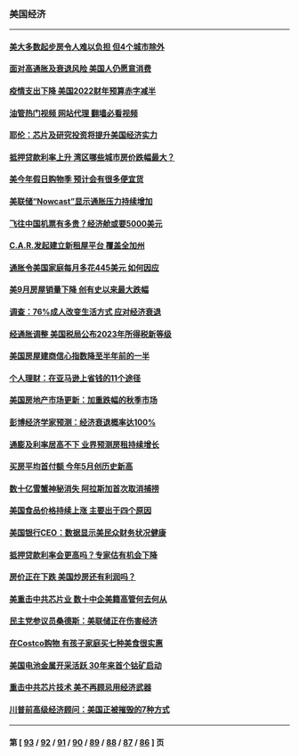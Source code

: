 ### 美国经济
---
#### [美大多数起步房令人难以负担 但4个城市除外](../../pages/ncid1078158/n13851009.md?10231645) 
#### [面对高通胀及衰退风险 美国人仍愿意消费](../../pages/ncid1078158/n13850486.md?10231645) 
#### [疫情支出下降 美国2022财年预算赤字减半](../../pages/ncid1078158/n13850467.md?10231645) 
#### [油管热门视频 网站代理 翻墙必看视频](http://132.145.103.77:81/youtube.html?10231645)
#### [耶伦：芯片及研究投资将提升美国经济实力](../../pages/ncid1078158/n13850392.md?10231645) 
#### [抵押贷款利率上升 湾区哪些城市房价跌幅最大？](../../pages/ncid1078158/n13849921.md?10231645) 
#### [美今年假日购物季 预计会有很多便宜货](../../pages/ncid1078158/n13849658.md?10231645) 
#### [美联储“Nowcast”显示通胀压力持续增加](../../pages/ncid1078158/n13849445.md?10231645) 
#### [飞往中国机票有多贵？经济舱或要5000美元](../../pages/ncid1078158/n13849214.md?10231645) 
#### [C.A.R.发起建立新租屋平台 覆盖全加州](../../pages/ncid1078158/n13849210.md?10231645) 
#### [通胀令美国家庭每月多花445美元 如何因应](../../pages/ncid1078158/n13849024.md?10231645) 
#### [美9月房屋销量下降 创有史以来最大跌幅](../../pages/ncid1078158/n13849021.md?10231645) 
#### [调查：76%成人改变生活方式 应对经济衰退](../../pages/ncid1078158/n13848790.md?10231645) 
#### [经通胀调整 美国税局公布2023年所得税新等级](../../pages/ncid1078158/n13848850.md?10231645) 
#### [美国房屋建商信心指数降至半年前的一半](../../pages/ncid1078158/n13848242.md?10231645) 
#### [个人理财：在亚马逊上省钱的11个途径](../../pages/ncid1078158/n13847993.md?10231645) 
#### [美国房地产市场更新：加重跌幅的秋季市场](../../pages/ncid1078158/n13847677.md?10231645) 
#### [彭博经济学家预测：经济衰退概率达100%](../../pages/ncid1078158/n13847765.md?10231645) 
#### [通膨及利率居高不下 业界预测房租持续增长](../../pages/ncid1078158/n13847743.md?10231645) 
#### [买房平均首付额 今年5月创历史新高](../../pages/ncid1078158/n13847651.md?10231645) 
#### [数十亿雪蟹神秘消失 阿拉斯加首次取消捕捞](../../pages/ncid1078158/n13847554.md?10231645) 
#### [美国食品价格持续上涨 主要出于四个原因](../../pages/ncid1078158/n13847448.md?10231645) 
#### [美国银行CEO：数据显示美民众财务状况健康](../../pages/ncid1078158/n13847507.md?10231645) 
#### [抵押贷款利率会更高吗？专家估有机会下降](../../pages/ncid1078158/n13846939.md?10231645) 
#### [房价正在下跌 美国炒房还有利润吗？](../../pages/ncid1078158/n13845022.md?10231645) 
#### [美重击中共芯片业 数十中企美籍高管何去何从](../../pages/ncid1078158/n13846793.md?10231645) 
#### [民主党参议员桑德斯：美联储正在伤害经济](../../pages/ncid1078158/n13846757.md?10231645) 
#### [在Costco购物 有孩子家庭买七种美食很实惠](../../pages/ncid1078158/n13844985.md?10231645) 
#### [美国电池金属开采活跃 30年来首个钴矿启动](../../pages/ncid1078158/n13846243.md?10231645) 
#### [重击中共芯片技术 美不再顾忌用经济武器](../../pages/ncid1078158/n13845753.md?10231645) 
#### [川普前高级经济顾问：美国正被摧毁的7种方式](../../pages/ncid1078158/n13845808.md?10231645) 

---
#### 第 [ [93](./93.md?10231645) / [92](./92.md?10231645) / [91](./91.md?10231645) / [90](./90.md?10231645) / [89](./89.md?10231645) / [88](./88.md?10231645) / [87](./87.md?10231645) / [86](./86.md?10231645) ] 页
